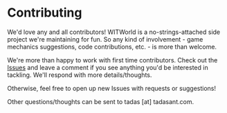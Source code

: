 # Contributing

We'd love any and all contributors! WITWorld is a no-strings-attached side project we're maintaining for fun. So any kind of involvement - game mechanics suggestions, code contributions, etc. - is more than welcome.

We're more than happy to work with first time contributors. Check out the [Issues](https://github.com/tadasant/where-in-the-world/issues) and leave a comment if you see anything you'd be interested in tackling. We'll respond with more details/thoughts.

Otherwise, feel free to open up new Issues with requests or suggestions!

Other questions/thoughts can be sent to tadas [at] tadasant.com.
